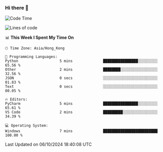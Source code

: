 ### Hi there 👋

<!--
**RoiexLee/RoiexLee** is a ✨ _special_ ✨ repository because its `README.md` (this file) appears on your GitHub profile.

Here are some ideas to get you started:

- 🔭 I’m currently working on ...
- 🌱 I’m currently learning ...
- 👯 I’m looking to collaborate on ...
- 🤔 I’m looking for help with ...
- 💬 Ask me about ...
- 📫 How to reach me: ...
- 😄 Pronouns: ...
- ⚡ Fun fact: ...
-->

<!--START_SECTION:waka-->
![Code Time](http://img.shields.io/badge/Code%20Time-713%20hrs%2022%20mins-blue)

![Lines of code](https://img.shields.io/badge/From%20Hello%20World%20I%27ve%20Written-38.4%20thousand%20lines%20of%20code-blue)

📊 **This Week I Spent My Time On** 

```text
🕑︎ Time Zone: Asia/Hong_Kong

💬 Programming Languages: 
Python                   5 mins              ████████████████░░░░░░░░░   65.56 % 
Other                    2 mins              ████████░░░░░░░░░░░░░░░░░   32.56 % 
JSON                     0 secs              ░░░░░░░░░░░░░░░░░░░░░░░░░   01.83 % 
Text                     0 secs              ░░░░░░░░░░░░░░░░░░░░░░░░░   00.05 % 

🔥 Editors: 
PyCharm                  5 mins              ████████████████░░░░░░░░░   65.61 % 
VS Code                  2 mins              █████████░░░░░░░░░░░░░░░░   34.39 % 

💻 Operating System: 
Windows                  7 mins              █████████████████████████   100.00 % 
```


 Last Updated on 06/10/2024 18:40:08 UTC
<!--END_SECTION:waka-->
